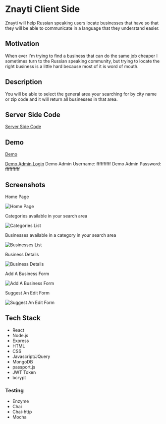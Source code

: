 # Znayti Client Side

Znayti will help Russian speaking users locate businesses that have so that they will be able to communicate in a language that they understand easier.

## Motivation

When ever I'm trying to find a business that can do the same job cheaper I sometimes turn to the Russian speaking community, but trying to locate the right business is a little hard because most of it is word of mouth.

## Description

You will be able to select the general area your searching for by city name or zip code and it will return all businesses in that area.

## Server Side Code

[Server Side Code](https://github.com/rusye/znayti-server)

## Demo

[Demo](https://safe-shore-26648.herokuapp.com/)

[Demo Admin Login](https://safe-shore-26648.herokuapp.com/bigboss/login)
Demo Admin Username: ffffffffff
Demo Admin Password: ffffffffff

## Screenshots

Home Page

![Home Page](https://github.com/rusye/znayti-server/blob/master/screenshots/home.png)

Categories available in your search area

![Categories List](https://github.com/rusye/znayti-server/blob/master/screenshots/categoriesList.png)

Businesses available in a category in your search area

![Businesses List](https://github.com/rusye/znayti-server/blob/master/screenshots/businessesList.png)

Business Details

![Business Details](https://github.com/rusye/znayti-server/blob/master/screenshots/businessResult.png)

Add A Business Form

![Add A Business Form](https://github.com/rusye/znayti-server/blob/master/screenshots/addABusinessForm.png)

Suggest An Edit Form

![Suggest An Edit Form](https://github.com/rusye/znayti-server/blob/master/screenshots/suggestAnEditForm.png)

## Tech Stack
* React
* Node.js
* Express
* HTML
* CSS
* Javascript/JQuery
* MongoDB
* passport.js
* JWT Token
* bcrypt

### Testing

* Enzyme
* Chai
* Chai-http
* Mocha
